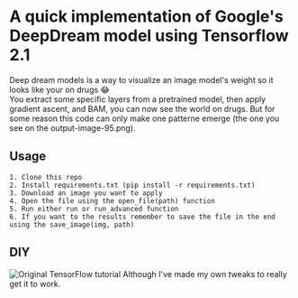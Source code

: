 # A quick implementation of Google's DeepDream model using Tensorflow 2.1
Deep dream models is a way to visualize an image model's weight so it looks like your on drugs 😂  
You extract some specific layers from a pretrained model, then apply gradient ascent, and BAM, you can now see the world on drugs. But for some reason this code can only make one patterne emerge (the one you see on the output-image-95.png).  

## Usage
```
1. Clone this repo
2. Install requirements.txt (pip install -r requirements.txt)
3. Download an image you want to apply
4. Open the file using the open_file(path) function
5. Run either run or run_advanced function
6. If you want to the results remember to save the file in the end using the save_image(img, path)
```

## DIY
![Original TensorFlow tutorial](https://www.tensorflow.org/tutorials/generative/deepdream)
Although I've made my own tweaks to really get it to work.